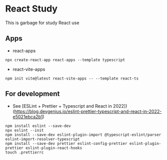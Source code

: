 # React Study
This is garbage for study React use 

## Apps
- react-apps
```
npx create-react-app react-apps --template typescript
```

- react-vite-apps
```
npm init vite@latest react-vite-apps -- --template react-ts
```

## For development
- See [ESLint + Prettier + Typescript and React in 2022])(https://blog.devgenius.io/eslint-prettier-typescript-and-react-in-2022-e5021ebca2b1)
```
npm install eslint --save-dev
npx eslint --init
npm install --save-dev eslint-plugin-import @typescript-eslint/parser eslint-import-resolver-typescript
npm install --save-dev prettier eslint-config-prettier eslint-plugin-prettier eslint-plugin-react-hooks
touch .prettierrc
```
